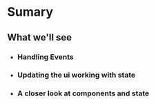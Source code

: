 # Sumary
## What we'll see
* ### Handling Events
* ### Updating the ui working with state
* ### A closer look at components and state
